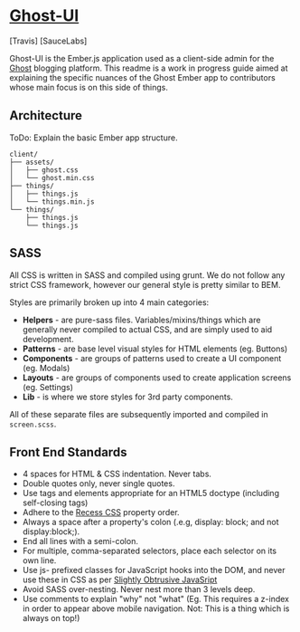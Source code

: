 # [Ghost-UI](http://github.com/TryGhost/Ghost-UI)
[Travis] [SauceLabs]

Ghost-UI is the Ember.js application used as a client-side admin for the [Ghost](http://ghost.org) blogging platform. This readme is a work in progress guide aimed at explaining the specific nuances of the Ghost Ember app to contributors whose main focus is on this side of things.


## Architecture

ToDo: Explain the basic Ember app structure.

```
client/
├── assets/
│   ├── ghost.css
│   └── ghost.min.css
├── things/
│   ├── things.js
│   └── things.min.js
└── things/
    ├── things.js
    └── things.js
```

## SASS

All CSS is written in SASS and compiled using grunt. We do not follow any strict CSS framework, however our general style is pretty similar to BEM.

Styles are primarily broken up into 4 main categories:

* **Helpers** - are pure-sass files. Variables/mixins/things which are generally never compiled to actual CSS, and are simply used to aid development.
* **Patterns** - are base level visual styles for HTML elements (eg. Buttons)
* **Components** - are groups of patterns used to create a UI component (eg. Modals)
* **Layouts** - are groups of components used to create application screens (eg. Settings)
* **Lib** - is where we store styles for 3rd party components.

All of these separate files are subsequently imported and compiled in `screen.scss`.


## Front End Standards

* 4 spaces for HTML & CSS indentation. Never tabs.
* Double quotes only, never single quotes.
* Use tags and elements appropriate for an HTML5 doctype (including self-closing tags)
* Adhere to the [Recess CSS](http://markdotto.com/2011/11/29/css-property-order/) property order.
* Always a space after a property's colon (.e.g, display: block; and not display:block;).
* End all lines with a semi-colon.
* For multiple, comma-separated selectors, place each selector on its own line.
* Use js- prefixed classes for JavaScript hooks into the DOM, and never use these in CSS as per [Slightly Obtrusive JavaSript](http://ozmm.org/posts/slightly_obtrusive_javascript.html)
* Avoid SASS over-nesting. Never nest more than 3 levels deep.
* Use comments to explain "why" not "what" (Eg. This requires a z-index in order to appear above mobile navigation. Not: This is a thing which is always on top!)
